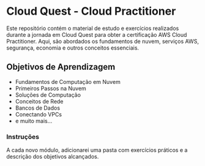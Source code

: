 # Cloud Quest - Cloud Practitioner

Este repositório contém o material de estudo e exercícios realizados durante a jornada em Cloud Quest para obter a certificação AWS Cloud Practitioner. Aqui, são abordados os fundamentos de nuvem, serviços AWS, segurança, economia e outros conceitos essenciais.

## Objetivos de Aprendizagem
- Fundamentos de Computação em Nuvem
- Primeiros Passos na Nuvem
- Soluções de Computação
- Conceitos de Rede
- Bancos de Dados
- Conectando VPCs
- e muito mais...

### Instruções
A cada novo módulo, adicionarei uma pasta com exercícios práticos e a descrição dos objetivos alcançados.

